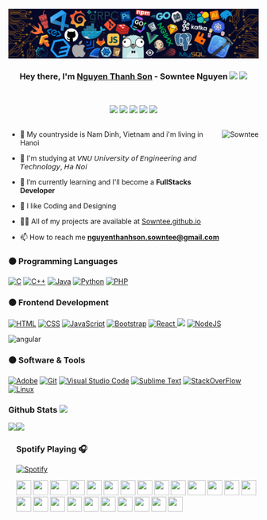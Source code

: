 <p align="center"><img src="https://raw.githubusercontent.com/KevinPatel04/KevinPatel04/master/header.png"></p>

<h3 align="center">Hey there, I'm <a href="https://sowntee.github.io/NguyenThanhSon">Nguyen Thanh Son</a> - Sowntee Nguyen <img src="https://media.giphy.com/media/hvRJCLFzcasrR4ia7z/giphy.gif" width="28"> <img src="https://emojis.slackmojis.com/emojis/images/1531849430/4246/blob-sunglasses.gif?1531849430" width="28"/></h3>
<br>
<p align="center">
<a href="mailto:nguyenthanhson.sowntee@gmail.com"><img src="https://img.shields.io/badge/-SOWNTEENGUYEN@-D14836?style=for-the-badge&logo=Gmail&logoColor=white"/></a>
<a href="https://www.facebook.com/Sowntee"><img src="https://img.shields.io/badge/-Nguyen Thanh Son-3b5998?style=for-the-badge&logo=facebook&logoColor=white"/></a>
<a href="https://instagram.com/Sowntee"><img src="https://img.shields.io/badge/-@Sowntee-E4405F?style=for-the-badge&logo=Instagram&logoColor=white"/></a>
<a href="https://twitter.com/Sowntee"><img src="https://img.shields.io/badge/-@Sowntee-1DA1F2?style=for-the-badge&logo=twitter&logoColor=white"/></a>
<a href="https://discord.gg/gEnsbSyBfe"><img src="https://img.shields.io/badge/Discord-7289DA?style=for-the-badge&logo=discord&logoColor=white"/></a>
<br>
 <br>
  <div>
  <img alt="Sowntee" height="200em" src="https://media.giphy.com/media/WOb8EeFziTQNE02WXs/giphy.gif" align="right"/>
    
- 💒 My countryside is Nam Dinh, Vietnam and i'm living in Hanoi
   
- 🏦 I'm studying at 𝘝𝘕𝘜 𝘜𝘯𝘪𝘷𝘦𝘳𝘴𝘪𝘵𝘺 𝘰𝘧 𝘌𝘯𝘨𝘪𝘯𝘦𝘦𝘳𝘪𝘯𝘨 𝘢𝘯𝘥 𝘛𝘦𝘤𝘩𝘯𝘰𝘭𝘰𝘨𝘺, 𝘏𝘢 𝘕𝘰𝘪

- 🌱 I’m currently learning and I'll become a **FullStacks Developer**

- 📝 I like Coding and Designing
   
- 👨‍💻 All of my projects are available at <a href="https://github.com/Sowntee?tab=repositories">Sowntee.github.io</a>

- 📫 How to reach me **nguyenthanhson.sowntee@gmail.com**
</div>

### ⚫️ Programming Languages

<p align="left"> 
  <a href="https://www.cprogramming.com/" target="_blank"><img alt="C" src="https://img.shields.io/badge/C%20-%232370ED.svg?logo=c&logoColor=white"></a> 
  <a href="https://www.w3schools.com/cpp/" target="_blank"> <img alt="C++" src="https://img.shields.io/badge/C++%20-%2300599C.svg?logo=c%2B%2B&logoColor=white"></a> 
  <a href="https://www.java.com" target="_blank"> <img alt="Java" src="https://img.shields.io/badge/Java-%23007396.svg?logo=java&logoColor=white"></a>
  <a href="https://www.python.org" target="_blank"><img alt="Python" src="https://img.shields.io/badge/Python%20-%2314354C.svg?logo=python&logoColor=white"></a>
  <a href="https://www.php.net/"><img alt="PHP" src="https://img.shields.io/badge/PHP-%23777BB4.svg?logo=php&logoColor=white"/></a>
</p>

### ⚫️ Frontend Development
<p align="left"> 
  <a href="https://www.w3.org/html/" target="_blank"><img alt="HTML" src="https://img.shields.io/badge/HTML5%20-%23E34F26.svg?logo=html5&logoColor=white"></a>   
  <a href="https://www.w3schools.com/css/" target="_blank"><img alt="CSS" src="https://img.shields.io/badge/CSS%20-%231572B6.svg?logo=css3&logoColor=white"></a>
  <a href="https://developer.mozilla.org/en-US/docs/Web/JavaScript" target="_blank"> <img alt="JavaScript" src="https://img.shields.io/badge/JavaScript%20-%23F7DF1E.svg?logo=javascript&logoColor=black"></a>
  <a href="https://getbootstrap.com" target="_blank"> <img alt="Bootstrap" src="https://img.shields.io/badge/Bootstrap-%23563D7C.svg?style=flat&logo=bootstrap&logoColor=white"></a>
  <a href="https://www.w3schools.com/react" target="_blank">  <a href="https://www.w3schools.com/react" target="_blank"><img alt="React" src="https://img.shields.io/badge/-React-45b8d8?style=flat-square&logo=react&logoColor=white"/>
</a>
  <img src="https://img.shields.io/badge/-Vue.js-42B883?style=flat-square&logo=Vue.js&logoColor=white"/>
  <a href="https://www.w3schools.com/nodejs" target="_blank"><img alt="NodeJS" src="https://img.shields.io/badge/-Nodejs-green?style=flat&logo=Node.js&logoColor=white"></a>
</p>
 <img alt="angular" src="https://img.shields.io/badge/-Angular-DD0031?style=flat-square&logo=angular&logoColor=white">

 ### ⚫️ Software & Tools
 
<p>
    <a href="#"><img alt="Adobe" src="https://img.shields.io/badge/Adobe%20-%23FF0000.svg?logo=adobe&logoColor=white"></a>
    <a href="#"><img alt="Git" src="https://img.shields.io/badge/Git%20-%23F05033.svg?logo=git&logoColor=white"></a>
    <a href="#"><img alt="Visual Studio Code" src="https://img.shields.io/badge/Visual%20Studio%20Code-0078d7.svg?logo=visual-studio-code&logoColor=white"></a>
    <a href="#"><img alt="Sublime Text" src="http://img.shields.io/badge/-Sublime%20Text-484848?style=flat-square&logo=sublimetext&logoColor=white"></a>
    <a href="#"><img alt="StackOverFlow" src="https://img.shields.io/badge/-StackOverFlow-FE7A16?logo=stack-overflow&logoColor=white"></a>
    <a href="#"><img alt="Linux" src="http://img.shields.io/badge/-Linux-fad134?style=flat-square&logo=linux&logoColor=black"></a>
</p>

### Github Stats <img src="https://media.giphy.com/media/cj87CxfRtrUifF3Ryk/giphy.gif" width="25px">
<a align="center" href="https://github.com/Sowntee" >
  <img height="180em" src="https://github-readme-stats-eight-theta.vercel.app/api?username=Sowntee&show_icons=true&theme=algolia&include_all_commits=true&count_private=true" align="left"/>
 <img height="180em" src="https://github-readme-stats-eight-theta.vercel.app/api/top-langs/?username=Kennn-dev&layout=compact&langs_count=8&theme=algolia"/>
</a>

### Spotify Playing 🎧

[![Spotify](https://novatorem.bgstatic.vercel.app/api/spotify)](https://open.spotify.com/user/d06xrmq7881id2956cuzzklo1)

<div>
    <img src="https://cultofthepartyparrot.com/parrots/hd/githubparrot.gif" width="30" height="30"/>
    <img src="https://cultofthepartyparrot.com/flags/hd/indiaparrot.gif" width="30" height="30"/>
    <img src="https://cultofthepartyparrot.com/parrots/asyncparrot.gif" width="36" height="30"/>
    <img src="https://cultofthepartyparrot.com/parrots/exceptionallyfastparrot.gif" width="30" height="30"/>
    <img src="https://cultofthepartyparrot.com/parrots/hd/60fpsparrot.gif" width="30" height="30"/>
    <img src="https://cultofthepartyparrot.com/parrots/hd/jumpingparrot.gif" width="30" height="30"/>
    <img src="https://cultofthepartyparrot.com/parrots/hd/opensourceparrot.gif" width="30" height="30"/>
    <img src="https://cultofthepartyparrot.com/parrots/hd/dealwithitnowparrot.gif" width="30" height="30"/>
    <img src="https://cultofthepartyparrot.com/parrots/hd/hypnoparrotlight.gif" width="30" height="30"/>
    <img src="https://cultofthepartyparrot.com/parrots/databaseparrot.gif" width="30" height="30"/>
    <img src="https://cultofthepartyparrot.com/parrots/fixparrot.gif" width="36" height="30"/>
    <img src="https://cultofthepartyparrot.com/parrots/hd/laptop_parrot.gif" width="30" height="30"/>
    <img src="https://cultofthepartyparrot.com/parrots/hd/spinningparrot.gif" width="30" height="30"/>
    <img src="https://cultofthepartyparrot.com/parrots/hd/levitationparrot.gif" width="30" height="30"/>
    <img src="https://cultofthepartyparrot.com/parrots/hd/meldparrot.gif" width="30" height="30"/>
    <img src="https://cultofthepartyparrot.com/parrots/slomoparrot.gif" width="30" height="30"/>
    <img src="https://cultofthepartyparrot.com/parrots/hd/moonwalkingparrot.gif" width="30" height="30"/>
    <img src="https://cultofthepartyparrot.com/parrots/hd/stableparrot.gif" width="30" height="30"/>
    <img src="https://cultofthepartyparrot.com/parrots/hd/scienceparrot.gif" width="30" height="30"/>
    <img src="https://cultofthepartyparrot.com/parrots/hd/pirateparrot.gif" width="30" height="30"/>
    <img src="https://cultofthepartyparrot.com/parrots/hd/footballparrot.gif" width="30" height="30"/>
    <img src="https://cultofthepartyparrot.com/parrots/hd/illuminatiparrot.gif" width="30" height="30"/>
    <img src="https://cultofthepartyparrot.com/parrots/hd/hypnoparrotdark.gif" width="30" height="30"/>
    <img src="https://cultofthepartyparrot.com/parrots/hd/mustacheparrot.gif" width="30" height="30"/>
</div>
